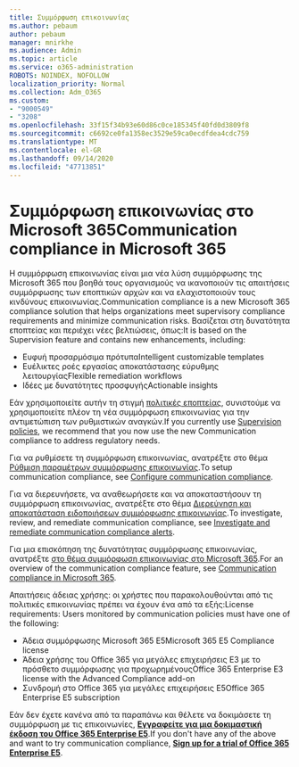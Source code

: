 ```yaml
---
title: Συμμόρφωση επικοινωνίας
ms.author: pebaum
author: pebaum
manager: mnirkhe
ms.audience: Admin
ms.topic: article
ms.service: o365-administration
ROBOTS: NOINDEX, NOFOLLOW
localization_priority: Normal
ms.collection: Adm_O365
ms.custom:
- "9000549"
- "3208"
ms.openlocfilehash: 33f15f34b93e60d86c0ce185345f40fd0d3809f8
ms.sourcegitcommit: c6692ce0fa1358ec3529e59ca0ecdfdea4cdc759
ms.translationtype: MT
ms.contentlocale: el-GR
ms.lasthandoff: 09/14/2020
ms.locfileid: "47713851"
---
```

# <a name="communication-compliance-in-microsoft-365"></a><span data-ttu-id="0f65d-102">Συμμόρφωση επικοινωνίας στο Microsoft 365</span><span class="sxs-lookup"><span data-stu-id="0f65d-102">Communication compliance in Microsoft 365</span></span>

<span data-ttu-id="0f65d-103">Η συμμόρφωση επικοινωνίας είναι μια νέα λύση συμμόρφωσης της Microsoft 365 που βοηθά τους οργανισμούς να ικανοποιούν τις απαιτήσεις συμμόρφωσης των εποπτικών αρχών και να ελαχιστοποιούν τους κινδύνους επικοινωνίας.</span><span class="sxs-lookup"><span data-stu-id="0f65d-103">Communication compliance is a new Microsoft 365 compliance solution that helps organizations meet supervisory compliance requirements and minimize communication risks.</span></span> <span data-ttu-id="0f65d-104">Βασίζεται στη δυνατότητα εποπτείας και περιέχει νέες βελτιώσεις, όπως:</span><span class="sxs-lookup"><span data-stu-id="0f65d-104">It is based on the Supervision feature and contains new enhancements, including:</span></span>

- <span data-ttu-id="0f65d-105">Ευφυή προσαρμόσιμα πρότυπα</span><span class="sxs-lookup"><span data-stu-id="0f65d-105">Intelligent customizable templates</span></span>
- <span data-ttu-id="0f65d-106">Ευέλικτες ροές εργασίας αποκατάστασης εύρυθμης λειτουργίας</span><span class="sxs-lookup"><span data-stu-id="0f65d-106">Flexible remediation workflows</span></span>
- <span data-ttu-id="0f65d-107">Ιδέες με δυνατότητες προσφυγής</span><span class="sxs-lookup"><span data-stu-id="0f65d-107">Actionable insights</span></span>

<span data-ttu-id="0f65d-108">Εάν χρησιμοποιείτε αυτήν τη στιγμή [πολιτικές εποπτείας](https://docs.microsoft.com/microsoft-365/compliance/supervision-policies), συνιστούμε να χρησιμοποιείτε πλέον τη νέα συμμόρφωση επικοινωνίας για την αντιμετώπιση των ρυθμιστικών αναγκών.</span><span class="sxs-lookup"><span data-stu-id="0f65d-108">If you currently use [Supervision policies](https://docs.microsoft.com/microsoft-365/compliance/supervision-policies), we recommend that you now use the new Communication compliance to address regulatory needs.</span></span>

<span data-ttu-id="0f65d-109">Για να ρυθμίσετε τη συμμόρφωση επικοινωνίας, ανατρέξτε στο θέμα [Ρύθμιση παραμέτρων συμμόρφωσης επικοινωνίας](https://docs.microsoft.com/microsoft-365/compliance/communication-compliance-configure).</span><span class="sxs-lookup"><span data-stu-id="0f65d-109">To setup communication compliance, see [Configure communication compliance](https://docs.microsoft.com/microsoft-365/compliance/communication-compliance-configure).</span></span>

<span data-ttu-id="0f65d-110">Για να διερευνήσετε, να αναθεωρήσετε και να αποκαταστήσουν τη συμμόρφωση επικοινωνίας, ανατρέξτε στο θέμα [Διερεύνηση και αποκατάσταση ειδοποιήσεων συμμόρφωσης επικοινωνίας](https://docs.microsoft.com/microsoft-365/compliance/communication-compliance-investigate-remediate).</span><span class="sxs-lookup"><span data-stu-id="0f65d-110">To investigate, review, and remediate communication compliance, see [Investigate and remediate communication compliance alerts](https://docs.microsoft.com/microsoft-365/compliance/communication-compliance-investigate-remediate).</span></span>

<span data-ttu-id="0f65d-111">Για μια επισκόπηση της δυνατότητας συμμόρφωσης επικοινωνίας, ανατρέξτε [στο θέμα συμμόρφωση επικοινωνίας στο Microsoft 365](https://docs.microsoft.com/microsoft-365/compliance/communication-compliance).</span><span class="sxs-lookup"><span data-stu-id="0f65d-111">For an overview of the communication compliance feature, see [Communication compliance in Microsoft 365](https://docs.microsoft.com/microsoft-365/compliance/communication-compliance).</span></span>

<span data-ttu-id="0f65d-112">Απαιτήσεις άδειας χρήσης: οι χρήστες που παρακολουθούνται από τις πολιτικές επικοινωνίας πρέπει να έχουν ένα από τα εξής:</span><span class="sxs-lookup"><span data-stu-id="0f65d-112">License requirements: Users monitored by communication policies must have one of the following:</span></span>

- <span data-ttu-id="0f65d-113">Άδεια συμμόρφωσης Microsoft 365 E5</span><span class="sxs-lookup"><span data-stu-id="0f65d-113">Microsoft 365 E5 Compliance license</span></span>
- <span data-ttu-id="0f65d-114">Άδεια χρήσης του Office 365 για μεγάλες επιχειρήσεις E3 με το πρόσθετο συμμόρφωσης για προχωρημένους</span><span class="sxs-lookup"><span data-stu-id="0f65d-114">Office 365 Enterprise E3 license with the Advanced Compliance add-on</span></span>
- <span data-ttu-id="0f65d-115">Συνδρομή στο Office 365 για μεγάλες επιχειρήσεις E5</span><span class="sxs-lookup"><span data-stu-id="0f65d-115">Office 365 Enterprise E5 subscription</span></span>

<span data-ttu-id="0f65d-116">Εάν δεν έχετε κανένα από τα παραπάνω και θέλετε να δοκιμάσετε τη συμμόρφωση με τις επικοινωνίες, **[Εγγραφείτε για μια δοκιμαστική έκδοση του Office 365 Enterprise E5](https://go.microsoft.com/fwlink/p/?LinkID=698279)**.</span><span class="sxs-lookup"><span data-stu-id="0f65d-116">If you don't have any of the above and want to try communication compliance, **[Sign up for a trial of Office 365 Enterprise E5](https://go.microsoft.com/fwlink/p/?LinkID=698279)**.</span></span>